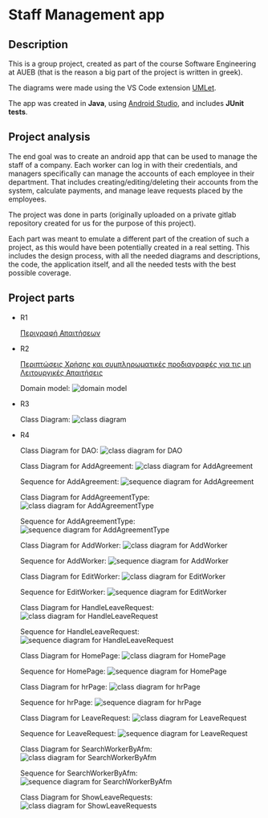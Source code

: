 # Staff Management app

## Description

This is a group project, created as part of the course Software Engineering at AUEB (that is the reason a big part of the project is written in greek).

The diagrams were made using the VS Code extension [UMLet](https://marketplace.visualstudio.com/items?itemName=TheUMLetTeam.umlet).

The app was created in 
**Java**, using [Android Studio](https://developer.android.com/studio), and includes **JUnit tests**.
## Project analysis

The end goal was to create an android app that can be used to manage the staff of a company. Each worker can log in with their credentials, and managers specifically can manage the accounts of each employee in their department. That includes creating/editing/deleting their accounts from the system, calculate payments, and manage leave requests placed by the employees.

The project was done in parts (originally uploaded on a private gitlab repository created for us for the purpose of this project).

Each part was meant to emulate a different part of the creation of such a project, as this would have been potentially created in a real setting. This includes the design process, with all the needed diagrams and descriptions, the code, the application itself, and all the needed tests with the best possible coverage.

## Project parts

* R1

    [Περιγραφή Απαιτήσεων](/docs/markdown/R1-software-requirements.md)

* R2

    [Περιπτώσεις Χρήσης και συμπληρωματικές προδιαγραφές για τις μη Λειτουργικές Απαιτήσεις](/docs/markdown/R2.md)

    Domain model:
    ![domain model](/docs/markdown/uml/requirements/domain-model.png "Domain model")

* R3

    Class Diagram:
![class diagram](/docs/markdown/uml/requirements/class-diagram.png "Class diagram")

* R4
  
    Class Diagram for DAO:
![class diagram for DAO](/docs/markdown/uml/requirements/class-diagram-dao-structure.png "Class diagram for DAO")
  
    Class Diagram for AddAgreement:
![class diagram for AddAgreement](/docs/markdown/uml/requirements/class-diagram-addAgreement.png "Class diagram for AddAgreement")

    Sequence for AddAgreement:
![sequence diagram for AddAgreement](/docs/markdown/uml/requirements/sequence-addAgreement.png "Sequence diagram for AddAgreement")


    Class Diagram for AddAgreementType:
![class diagram for AddAgreementType](/docs/markdown/uml/requirements/class-diagram-addAgreementType.png "Class diagram for AddAgreementType")

    Sequence for AddAgreementType:
![sequence diagram for AddAgreementType](/docs/markdown/uml/requirements/sequence-addAgreementType.png "Sequence diagram for AddAgreementType")


    Class Diagram for AddWorker:
![class diagram for AddWorker](/docs/markdown/uml/requirements/class-diagram-addWorker.png "Class diagram for AddWorker")

    Sequence for AddWorker:
![sequence diagram for AddWorker](/docs/markdown/uml/requirements/sequence-addWorker.png "Sequence diagram for AddWorker")


    Class Diagram for EditWorker:
![class diagram for EditWorker](/docs/markdown/uml/requirements/class-diagram-EditWorker.png "Class diagram for EditWorker")

    Sequence for EditWorker:
![sequence diagram for EditWorker](/docs/markdown/uml/requirements/sequence-EditWorker.png "Sequence diagram for EditWorker")


    Class Diagram for HandleLeaveRequest:
![class diagram for HandleLeaveRequest](/docs/markdown/uml/requirements/class-diagram-HandleLeaveRequest.png "Class diagram for HandleLeaveRequest")

    Sequence for HandleLeaveRequest:
![sequence diagram for HandleLeaveRequest](docs/markdown/uml/requirements/sequence-HandleLeaveRequest.png "Sequence diagram for HandleLeaveRequest")


    Class Diagram for HomePage:
![class diagram for HomePage](/docs/markdown/uml/requirements/class-diagram-HomePage.png "Class diagram for HomePage")

    Sequence for HomePage:
![sequence diagram for HomePage](docs/markdown/uml/requirements/sequence-HomePage.png "Sequence diagram for HomePage")


    Class Diagram for hrPage:
![class diagram for hrPage](/docs/markdown/uml/requirements/class-diagram-hrPage.png "Class diagram for hrPage")

    Sequence for hrPage:
![sequence diagram for hrPage](docs/markdown/uml/requirements/sequence-hrPage.png "Sequence diagram for hrPage")


    Class Diagram for LeaveRequest:
![class diagram for LeaveRequest](/docs/markdown/uml/requirements/class-diagram-LeaveRequest.png "Class diagram for LeaveRequest")

    Sequence for LeaveRequest:
![sequence diagram for LeaveRequest](docs/markdown/uml/requirements/sequence-LeaveRequest.png "Sequence diagram for LeaveRequest")


    Class Diagram for SearchWorkerByAfm:
![class diagram for SearchWorkerByAfm](/docs/markdown/uml/requirements/class-diagram-search_worker_by_afm.png "Class diagram for SearchWorkerByAfm")

    Sequence for SearchWorkerByAfm:
![sequence diagram for SearchWorkerByAfm](docs/markdown/uml/requirements/sequence-SearchWorkerByAfm.png "Sequence diagram for SearchWorkerByAfm")


    Class Diagram for ShowLeaveRequests:
![class diagram for ShowLeaveRequests](/docs/markdown/uml/requirements/class-diagram-ShowLeaveRequests.png "Class diagram for ShowLeaveRequests")
